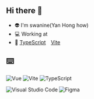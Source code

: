 ## Hi there 👋

- 👽&nbsp;I'm swanine(Yan Hong how)
- 💻&nbsp;Working at
- 📖&nbsp;[TypeScript](https://ts.xcatliu.com/)&emsp;[Vite](https://vitejs.dev/guide/why.html)

## ⌨️ &nbsp;

![Vue](https://img.shields.io/badge/-Vue-333333?style=flat&logo=vue.js)
![Vite](https://img.shields.io/badge/-Vite-333333?style=flat&logo=vite)
![TypeScript](https://img.shields.io/badge/-TypeScript-333333?style=flat&logo=TypeScript)

![Visual Studio Code](https://img.shields.io/badge/-Visual%20Studio%20Code-333333?style=flat&logo=visual-studio-code&logoColor=007ACC)
![Figma](https://img.shields.io/badge/-Figma-333333?style=flat&logo=Figma)
